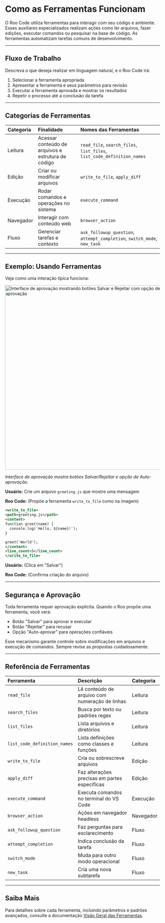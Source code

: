 # Como as Ferramentas Funcionam

O Roo Code utiliza ferramentas para interagir com seu código e ambiente. Esses auxiliares especializados realizam ações como ler arquivos, fazer edições, executar comandos ou pesquisar na base de código. As ferramentas automatizam tarefas comuns de desenvolvimento.

---

## Fluxo de Trabalho

Descreva o que deseja realizar em linguagem natural, e o Roo Code irá:

1. Selecionar a ferramenta apropriada
2. Apresentar a ferramenta e seus parâmetros para revisão
3. Executar a ferramenta aprovada e mostrar os resultados
4. Repetir o processo até a conclusão da tarefa

---

## Categorias de Ferramentas

| Categoria | Finalidade | Nomes das Ferramentas |
| :-------- | :--------- | :-------------------- |
| Leitura | Acessar conteúdo de arquivos e estrutura de código | `read_file`, `search_files`, `list_files`, `list_code_definition_names` |
| Edição | Criar ou modificar arquivos | `write_to_file`, `apply_diff` |
| Execução | Rodar comandos e operações no sistema | `execute_command` |
| Navegador | Interagir com conteúdo web | `browser_action` |
| Fluxo | Gerenciar tarefas e contexto | `ask_followup_question`, `attempt_completion`, `switch_mode`, `new_task` |

---

## Exemplo: Usando Ferramentas

Veja como uma interação típica funciona:

<img src="/img/how-tools-work/how-tools-work.png" alt="Interface de aprovação mostrando botões Salvar e Rejeitar com opção de Auto-aprovação" width="600" />

*Interface de aprovação mostra botões Salvar/Rejeitar e opção de Auto-aprovação.*

**Usuário:** Crie um arquivo `greeting.js` que mostre uma mensagem

**Roo Code:** (Propõe a ferramenta `write_to_file` como na imagem)
```xml
<write_to_file>
<path>greeting.js</path>
<content>
function greet(name) {
  console.log(`Hello, ${name}!`);
}

greet('World');
</content>
<line_count>5</line_count>
</write_to_file>
```

**Usuário:** (Clica em "Salvar")

**Roo Code:** (Confirma criação do arquivo)

---

## Segurança e Aprovação

Toda ferramenta requer aprovação explícita. Quando o Roo propõe uma ferramenta, você verá:

* Botão "Salvar" para aprovar e executar
* Botão "Rejeitar" para recusar
* Opção "Auto-aprovar" para operações confiáveis

Esse mecanismo garante controle sobre modificações em arquivos e execução de comandos. Sempre revise as propostas cuidadosamente.

---

## Referência de Ferramentas

| Ferramenta | Descrição | Categoria |
| :--------- | :-------- | :-------- |
| `read_file` | Lê conteúdo de arquivo com numeração de linhas | Leitura |
| `search_files` | Busca por texto ou padrões regex | Leitura |
| `list_files` | Lista arquivos e diretórios | Leitura |
| `list_code_definition_names` | Lista definições como classes e funções | Leitura |
| `write_to_file` | Cria ou sobrescreve arquivos | Edição |
| `apply_diff` | Faz alterações precisas em partes específicas | Edição |
| `execute_command` | Executa comandos no terminal do VS Code | Execução |
| `browser_action` | Ações em navegador headless | Navegador |
| `ask_followup_question` | Faz perguntas para esclarecimento | Fluxo |
| `attempt_completion` | Indica conclusão da tarefa | Fluxo |
| `switch_mode` | Muda para outro modo operacional | Fluxo |
| `new_task` | Cria uma nova subtarefa | Fluxo |

---

## Saiba Mais

Para detalhes sobre cada ferramenta, incluindo parâmetros e padrões avançados, consulte a documentação [Visão Geral das Ferramentas](/advanced-usage/available-tools/tool-use-overview).
